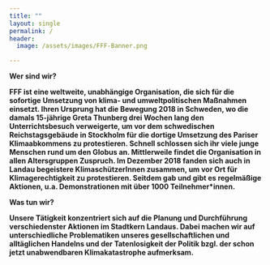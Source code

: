 ```yaml
---
title: ""
layout: single
permalink: /
header:
  image: /assets/images/FFF-Banner.png

---
```


<b>Wer sind wir?<b>

FFF ist eine weltweite, unabhängige Organisation, die sich für die sofortige Umsetzung von klima- und umweltpolitischen Maßnahmen einsetzt. Ihren Ursprung hat die Bewegung 2018 in Schweden, wo die damals 15-jährige Greta Thunberg drei Wochen lang den Unterrichtsbesuch verweigerte, um vor dem schwedischen Reichstagsgebäude in Stockholm für die dortige Umsetzung des Pariser Klimaabkommens zu protestieren. Schnell schlossen sich ihr viele junge Menschen rund um den Globus an. Mittlerweile findet die Organisation in allen Altersgruppen Zuspruch. 
Im Dezember 2018 fanden sich auch in Landau begeistere KlimaschützerInnen zusammen, um vor Ort für Klimagerechtigkeit zu protestieren. Seitdem gab und gibt es regelmäßige Aktionen, u.a. Demonstrationen mit über 1000 Teilnehmer*innen.

<b>Was tun wir?<b>

Unsere Tätigkeit konzentriert sich auf die Planung und Durchführung verschiedenster Aktionen im Stadtkern Landaus. Dabei machen wir auf unterschiedliche Problematiken unseres gesellschaftlichen und alltäglichen Handelns und der Tatenlosigkeit der Politik bzgl. der schon jetzt unabwendbaren Klimakatastrophe aufmerksam.
